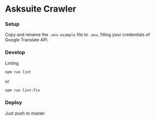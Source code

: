 # Asksuite Crawler

### Setup

Copy and rename the `.env.example` file to `.env`, filling your credentials of Google Translate API.

### Develop

Linting
```bat
npm run lint
```
or
```bat
npm run lint:fix
```

### Deploy

Just push to master
